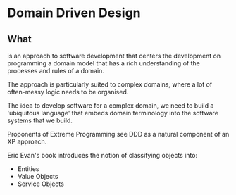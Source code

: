 # Domain Driven Design

## What
is an approach to software development that centers the development on programming a domain model that has a rich understanding of the processes and rules of a domain.

The approach is particularly suited to complex domains, where a lot of often-messy logic needs to be organised.

The idea to develop software for a complex domain, we need to build a 'ubiquitous language' that embeds domain terminology into the software systems that we build.

Proponents of Extreme Programming see DDD as a natural component of an XP approach.

Eric Evan's book introduces the notion of classifying objects into:
* Entities
* Value Objects
* Service Objects

